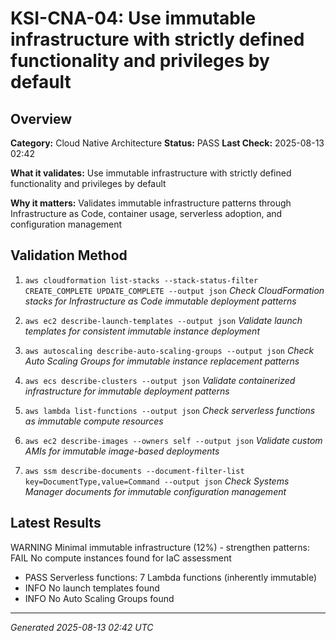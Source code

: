# KSI-CNA-04: Use immutable infrastructure with strictly defined functionality and privileges by default

## Overview

**Category:** Cloud Native Architecture
**Status:** PASS
**Last Check:** 2025-08-13 02:42

**What it validates:** Use immutable infrastructure with strictly defined functionality and privileges by default

**Why it matters:** Validates immutable infrastructure patterns through Infrastructure as Code, container usage, serverless adoption, and configuration management

## Validation Method

1. `aws cloudformation list-stacks --stack-status-filter CREATE_COMPLETE UPDATE_COMPLETE --output json`
   *Check CloudFormation stacks for Infrastructure as Code immutable deployment patterns*

2. `aws ec2 describe-launch-templates --output json`
   *Validate launch templates for consistent immutable instance deployment*

3. `aws autoscaling describe-auto-scaling-groups --output json`
   *Check Auto Scaling Groups for immutable instance replacement patterns*

4. `aws ecs describe-clusters --output json`
   *Validate containerized infrastructure for immutable deployment patterns*

5. `aws lambda list-functions --output json`
   *Check serverless functions as immutable compute resources*

6. `aws ec2 describe-images --owners self --output json`
   *Validate custom AMIs for immutable image-based deployments*

7. `aws ssm describe-documents --document-filter-list key=DocumentType,value=Command --output json`
   *Check Systems Manager documents for immutable configuration management*

## Latest Results

WARNING Minimal immutable infrastructure (12%) - strengthen patterns: FAIL No compute instances found for IaC assessment
- PASS Serverless functions: 7 Lambda functions (inherently immutable)
- INFO No launch templates found
- INFO No Auto Scaling Groups found

---
*Generated 2025-08-13 02:42 UTC*